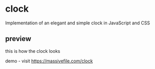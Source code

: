 # clock
Implementation of an elegant and simple clock in JavaScript and CSS

## preview
this is how the clock looks

demo - visit https://massivefile.com/clock
